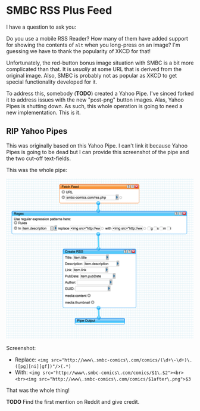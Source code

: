 # SMBC RSS Plus Feed

I have a question to ask you:

Do you use a mobile RSS Reader? How many of them have added support for showing the contents of `alt` when you long-press on an image? I'm guessing we have to thank the popularity of XKCD for that!

Unfortunately, the red-button bonus image situation with SMBC is a bit more complicated than that. It is *usually* at some URL that is derived from the original image. Also, SMBC is probably not as popular as XKCD to get special functionality developed for it.

To address this, somebody (**TODO**) created a Yahoo Pipe. I've sinced forked it to address issues with the new "post-png" button images. Alas, Yahoo Pipes is shutting down. As such, this whole operation is going to need a new implementation. This is it.

## RIP Yahoo Pipes

This was originally based on this Yahoo Pipe. I can't link it because Yahoo Pipes is going to be dead but I can provide this screenshot of the pipe and the two cut-off text-fields.

This was the whole pipe:

![](readme/original_pipe.png)

Screenshot:

* Replace: `<img src="http://www\.smbc-comics\.com/comics/(\d+\-\d+)\.([pg][ni][gf])"/>(.*)`
* With: `<img src="http://www\.smbc-comics\.com/comics/$1\.$2"><br><br><img src="http://www\.smbc-comics\.com/comics/$1after\.png">$3`

That was the whole thing!

**TODO** Find the first mention on Reddit and give credit.
